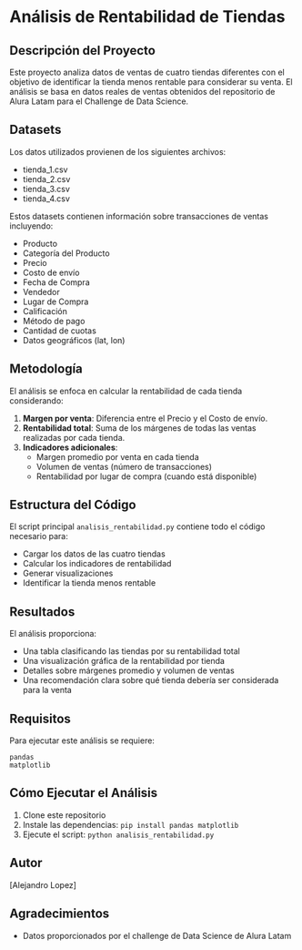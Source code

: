 # Análisis de Rentabilidad de Tiendas

## Descripción del Proyecto

Este proyecto analiza datos de ventas de cuatro tiendas diferentes con el objetivo de identificar la tienda menos rentable para considerar su venta. El análisis se basa en datos reales de ventas obtenidos del repositorio de Alura Latam para el Challenge de Data Science.

## Datasets

Los datos utilizados provienen de los siguientes archivos:
- tienda_1.csv
- tienda_2.csv
- tienda_3.csv
- tienda_4.csv

Estos datasets contienen información sobre transacciones de ventas incluyendo:
- Producto
- Categoría del Producto
- Precio
- Costo de envío
- Fecha de Compra
- Vendedor
- Lugar de Compra
- Calificación
- Método de pago
- Cantidad de cuotas
- Datos geográficos (lat, lon)

## Metodología

El análisis se enfoca en calcular la rentabilidad de cada tienda considerando:

1. **Margen por venta**: Diferencia entre el Precio y el Costo de envío.
2. **Rentabilidad total**: Suma de los márgenes de todas las ventas realizadas por cada tienda.
3. **Indicadores adicionales**: 
   - Margen promedio por venta en cada tienda
   - Volumen de ventas (número de transacciones)
   - Rentabilidad por lugar de compra (cuando está disponible)

## Estructura del Código

El script principal `analisis_rentabilidad.py` contiene todo el código necesario para:

- Cargar los datos de las cuatro tiendas
- Calcular los indicadores de rentabilidad
- Generar visualizaciones
- Identificar la tienda menos rentable

## Resultados

El análisis proporciona:

- Una tabla clasificando las tiendas por su rentabilidad total
- Una visualización gráfica de la rentabilidad por tienda
- Detalles sobre márgenes promedio y volumen de ventas
- Una recomendación clara sobre qué tienda debería ser considerada para la venta

## Requisitos

Para ejecutar este análisis se requiere:

```
pandas
matplotlib
```

## Cómo Ejecutar el Análisis

1. Clone este repositorio
2. Instale las dependencias: `pip install pandas matplotlib`
3. Ejecute el script: `python analisis_rentabilidad.py`

## Autor

[Alejandro Lopez]

## Agradecimientos

- Datos proporcionados por el challenge de Data Science de Alura Latam
